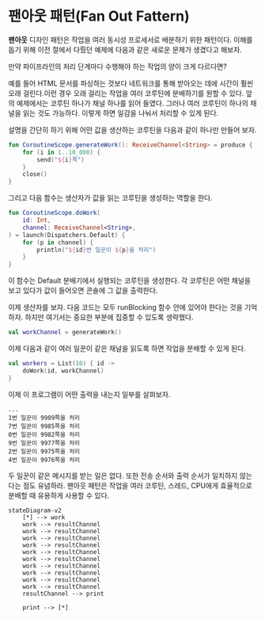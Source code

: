 # 팬아웃 패턴(Fan Out Fattern)

**팬아웃** 디자인 패턴은 작업을 여러 동시성 프로세서로 배분하기 위한 패턴이다. 이해를 돕기 위해 이전 절에서 다뤘던 예제에 다음과 같은 새로운 문제가 생겼다고 해보자.

만약 파이프라인의 처리 단계마다 수행해야 하는 작업의 양이 크게 다르다면?

예를 들어 HTML 문서를 파싱하는 것보다 네트워크를 통해 받아오는 데에 시간이 훨씬 오래 걸린다.이런 경우 오래 걸리는 작업을 여러 코루틴에 분배하기를 원할 수 있다. 앞의 예제에서는 코루틴 하나가 채널 하나를 읽어 들였다. 그러나 여러 코루틴이 하나의 채널을 읽는 것도 가능하다. 이렇게 하면 일감을 나눠서 처리할 수 있게 된다.

설명을 간단히 하기 위해 어떤 값을 생산하는 코루틴을 다음과 같이 하나만 만들어 보자.

```kotlin
fun CoroutineScope.generateWork(): ReceiveChannel<String> = produce {
    for (i in 1..10_000) {
        send("${i}쪽")
    }
    close()
}
```

그리고 다음 함수는 생산자가 값을 읽는 코루틴을 생성하는 역할을 한다.

```kotlin
fun CoroutineScope.doWork(
    id: Int,
    channel: ReceiveChannel<String>,
) = launch(Dispatchers.Default) {
    for (p in channel) {
        println("${id}번 일꾼이 ${p}을 처리")
    }
}
```

이 함수는 Default 분배기에서 실행되는 코루틴을 생성한다. 각 코루틴은 어떤 채널을 보고 있다가 값이 들어오면 콘솔에 그 값을 출력한다.

이제 생산자를 보자. 다음 코드는 모두 runBlocking 함수 안에 있어야 한다는 것을 기억하자. 하지만 여기서는 중요한 부분에 집중할 수 있도록 생략했다.

```kotlin
val workChannel = generateWork()
```

이제 다음과 같이 여러 일꾼이 같은 채널을 읽도록 하면 작업을 분배할 수 있게 된다.

```kotlin
val workers = List(10) { id ->
    doWork(id, workChannel)
}
```

이제 이 프로그램이 어떤 출력을 내는지 일부를 살펴보자.

```text
...
1번 일꾼이 9989쪽을 처리
7번 일꾼이 9985쪽을 처리
0번 일꾼이 9982쪽을 처리
9번 일꾼이 9977쪽을 처리
2번 일꾼이 9975쪽을 처리
4번 일꾼이 9976쪽을 처리
```

두 일꾼이 같은 메시지를 받는 일은 없다. 또한 전송 순서와 출력 순서가 일치하지 않는다는 점도 유념하라. 팬아웃 패턴은 작업을 여러 코루틴, 스레드, CPU에게 효율적으로 분배할 때 유용하게 사용할 수 있다.

```mermaid
stateDiagram-v2
    [*] --> work
    work --> resultChannel
    work --> resultChannel
    work --> resultChannel
    work --> resultChannel
    work --> resultChannel
    work --> resultChannel
    work --> resultChannel
    work --> resultChannel
    work --> resultChannel
    work --> resultChannel
    resultChannel --> print

    print --> [*]
```
